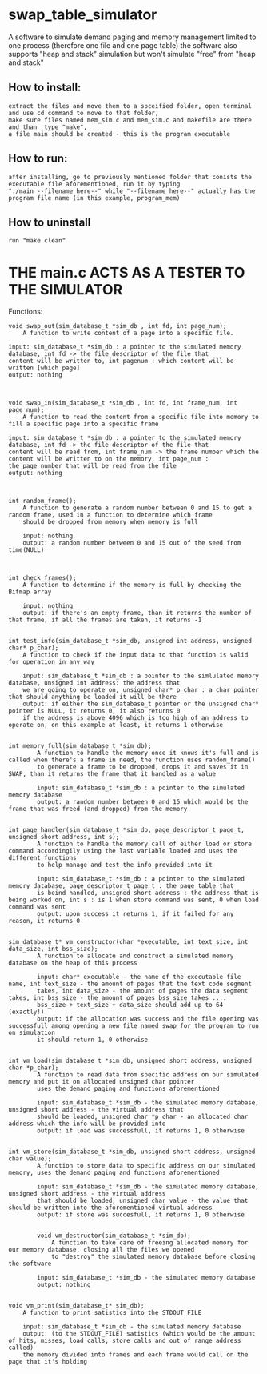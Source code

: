 # swap_table_simulator

A software to simulate demand paging and memory management limited to one process (therefore one file and one page table)
the software also supports "heap and stack" simulation but won't simulate "free" from "heap and stack"


## How to install:
	extract the files and move them to a spceified folder, open terminal and use cd command to move to that folder,
	make sure files named mem_sim.c and mem_sim.c and makefile are there and than  type "make", 
	a file main should be created - this is the program executable
## How to run:
	after installing, go to previously mentioned folder that conists the executable file aforementioned, run it by typing
	"./main --filename here--" while "--filename here--" actually has the program file name (in this example, program_mem)
## How to uninstall
	run "make clean"
# THE main.c ACTS AS A TESTER TO THE SIMULATOR
Functions:
	
	void swap_out(sim_database_t *sim_db , int fd, int page_num);
		A function to write content of a page into a specific file.
		
	input: sim_database_t *sim_db : a pointer to the simulated memory database, int fd -> the file descriptor of the file that 
	content will be written to, int pagenum : which content will be written [which page]
	output: nothing
	
	
	
	void swap_in(sim_database_t *sim_db , int fd, int frame_num, int page_num);
		A function to read the content from a specific file into memory to fill a specific page into a specific frame
	
	input: sim_database_t *sim_db : a pointer to the simulated memory database, int fd -> the file descriptor of the file that
	content will be read from, int frame_num -> the frame number which the content will be written to on the memory, int page_num :
	the page number that will be read from the file
	output: nothing
	
	
	
	int random_frame();
		A function to generate a random number between 0 and 15 to get a random frame, used in a function to determine which frame
		should be dropped from memory when memory is full
		
		input: nothing
		output: a random number between 0 and 15 out of the seed from time(NULL)
		
		
		
	int check_frames();
		A function to determine if the memory is full by checking the Bitmap array
		
		input: nothing
		output: if there's an empty frame, than it returns the number of that frame, if all the frames are taken, it returns -1
	
	
	int test_info(sim_database_t *sim_db, unsigned int address, unsigned char* p_char);
		A function to check if the input data to that function is valid for operation in any way
		
		input: sim_database_t *sim_db : a pointer to the simlulated memory database, unsigned int address: the address that
		we are going to operate on, unsigned char* p_char : a char pointer that should anything be loaded it will be there
		output: if either the sim_database_t pointer or the unsigned char* pointer is NULL, it returns 0, it also returns 0
		if the address is above 4096 which is too high of an address to operate on, on this example at least, it returns 1 otherwise
		
		
	int memory_full(sim_database_t *sim_db);
			A function to handle the memory once it knows it's full and is called when there's a frame in need, the function uses random_frame()
			to generate a frame to be dropped, drops it and saves it in SWAP, than it returns the frame that it handled as a value
			
			input: sim_database_t *sim_db : a pointer to the simulated memory database
			output: a random number between 0 and 15 which would be the frame that was freed (and dropped) from the memory
			
			
	int page_handler(sim_database_t *sim_db, page_descriptor_t page_t, unsigned short address, int s);
			A function to handle the memory call of either load or store command accordingily using the last variable loaded and uses the different functions
			to help manage and test the info provided into it
			
			input: sim_database_t *sim_db : a pointer to the simulated memory database, page_descriptor_t page_t : the page table that
			is beind handled, unsigned short address : the address that is being worked on, int s : is 1 when store command was sent, 0 when load command was sent
			output: upon success it returns 1, if it failed for any reason, it returns 0

			
	sim_database_t* vm_constructor(char *executable, int text_size, int data_size, int bss_size);			
			A function to allocate and construct a simulated memory database on the heap of this process
			
			input: char* executable - the name of the executable file name, int text_size - the amount of pages that the text code segment
			takes, int data_size - the amount of pages the data segment takes, int bss_size - the amount of pages bss_size takes ....
			bss_size + text_size + data_size should add up to 64 (exactly!)
			output: if the allocation was success and the file opening was successfull among opening a new file named swap for the program to run on simulation
			it should return 1, 0 otherwise
		
		
	int vm_load(sim_database_t *sim_db, unsigned short address, unsigned char *p_char);	
			A function to read data from specific address on our simulated memory and put it on allocated unsigned char pointer
			uses the demand paging and functions aforementioned
			
			input: sim_database_t *sim_db - the simulated memory database, unsigned short address - the virtual address that
			should be loaded, unsigned char *p_char - an allocated char address which the info will be provided into
			output: if load was successfull, it returns 1, 0 otherwise
			
			
	int vm_store(sim_database_t *sim_db, unsigned short address, unsigned char value);
			A function to store data to specific address on our simulated memory, uses the demand paging and functions aforementioned
			
			input: sim_database_t *sim_db - the simulated memory database, unsigned short address - the virtual address
			that should be loaded, unsigned char value - the value that should be written into the aforementioned virtual address
			output: if store was succesfull, it returns 1, 0 otherwise
			
			
			void vm_destructor(sim_database_t *sim_db);
				A function to take care of freeing allocated memory for our memory database, closing all the files we opened
				to "destroy" the simulated memory database before closing the software
				
			input: sim_database_t *sim_db - the simulated memory database
			output: nothing
			
			
	void vm_print(sim_database_t* sim_db);
		A function to print satistics into the STDOUT_FILE
				
		input: sim_database_t *sim_db - the simulated memory database
		output: (to the STDOUT_FILE) satistics (which would be the amount of hits, misses, load calls, store calls and out of range address called)
		the memory divided into frames and each frame would call on the page that it's holding
		
		